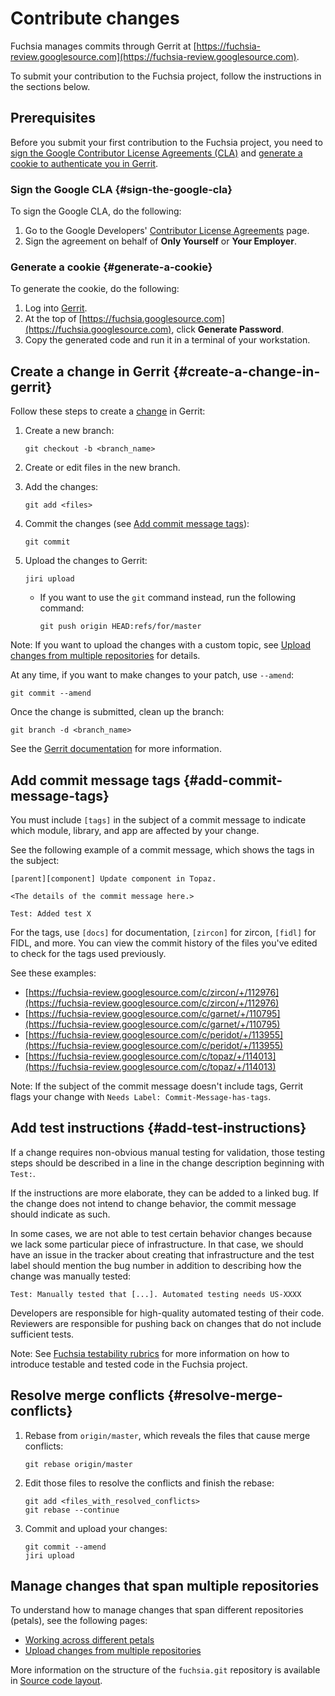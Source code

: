# Contribute changes

Fuchsia manages commits through Gerrit at
[https://fuchsia-review.googlesource.com](https://fuchsia-review.googlesource.com).

To submit your contribution to the Fuchsia project, follow the instructions in the sections below.

## Prerequisites

Before you submit your first contribution to the Fuchsia project, you need to
[sign the Google Contributor License Agreements (CLA)](#sign-the-google-cla) and [generate a cookie to authenticate you in Gerrit](#generate-a-cookie).

### Sign the Google CLA {#sign-the-google-cla}

To sign the Google CLA, do the following:

1.  Go to the Google Developers' [Contributor License Agreements](https://cla.developers.google.com/) page.
1.  Sign the agreement on behalf of **Only Yourself** or **Your Employer**.

### Generate a cookie {#generate-a-cookie}

To generate the cookie, do the following:

1.  Log into [Gerrit](https://fuchsia-review.googlesource.com).
1.  At the top of [https://fuchsia.googlesource.com](https://fuchsia.googlesource.com), click **Generate Password**.
1.  Copy the generated code and run it in a terminal of your workstation.

## Create a change in Gerrit {#create-a-change-in-gerrit}

Follow these steps to create a [change](https://gerrit-review.googlesource.com/Documentation/concept-changes.html) in Gerrit:

1.  Create a new branch:

    ```
    git checkout -b <branch_name>

    ```
1.  Create or edit files in the new branch.
1.  Add the changes:

    ```
    git add <files>
    ```
1.  Commit the changes (see [Add commit message tags](#add-commit-message-tags)):

    ```
    git commit
    ```

1.  Upload the changes to Gerrit:

    ```
    jiri upload
    ```

    *   If you want to use the `git` command instead, run the
        following command:

        ```
        git push origin HEAD:refs/for/master
        ```

Note: If you want to upload the changes with a custom topic,
see [Upload changes from multiple repositories](/docs/development/source_code/upload_changes_from_multiple_repositories.md) for details.

At any time, if you want to make changes to your patch, use `--amend`:

```
git commit --amend
```

Once the change is submitted, clean up the branch:

```
git branch -d <branch_name>
```

See the [Gerrit documentation](https://gerrit-documentation.storage.googleapis.com/Documentation/2.12.3/intro-user.html#upload-change) for more information.

## Add commit message tags {#add-commit-message-tags}

You must include `[tags]` in the subject of a commit message to indicate which
module, library, and app are affected by your change.

See the following example of a commit message, which shows the tags in the
subject:

```
[parent][component] Update component in Topaz.

<The details of the commit message here.>

Test: Added test X
```

For the tags, use `[docs]` for documentation, `[zircon]` for zircon, `[fidl]` for FIDL, and more. You can view the commit history of the files you've edited to check for the tags used previously.

See these examples:

*   [https://fuchsia-review.googlesource.com/c/zircon/+/112976](https://fuchsia-review.googlesource.com/c/zircon/+/112976)
*   [https://fuchsia-review.googlesource.com/c/garnet/+/110795](https://fuchsia-review.googlesource.com/c/garnet/+/110795)
*   [https://fuchsia-review.googlesource.com/c/peridot/+/113955](https://fuchsia-review.googlesource.com/c/peridot/+/113955)
*   [https://fuchsia-review.googlesource.com/c/topaz/+/114013](https://fuchsia-review.googlesource.com/c/topaz/+/114013)

Note: If the subject of the commit message doesn't include tags, Gerrit flags your change with
`Needs Label: Commit-Message-has-tags`.

## Add test instructions {#add-test-instructions}

If a change requires non-obvious manual testing for validation, those testing
steps should be described in a line in the change description beginning with
`Test:`.

If the instructions are more elaborate, they can be added to a linked
bug. If the change does not intend to change behavior, the commit message should
indicate as such.

In some cases, we are not able to test certain behavior changes because we lack
some particular piece of infrastructure. In that case, we should have an issue
in the tracker about creating that infrastructure and the test label should
mention the bug number in addition to describing how the change was manually
tested:

```
Test: Manually tested that [...]. Automated testing needs US-XXXX
```

Developers are responsible for high-quality automated testing of their code.
Reviewers are responsible for pushing back on changes that do not include
sufficient tests.

Note: See [Fuchsia testability rubrics](/docs/concepts/testing/testability_rubric.md)
for more information on how to introduce testable and tested code in the Fuchsia project.

## Resolve merge conflicts {#resolve-merge-conflicts}

1.  Rebase from `origin/master`, which reveals the files that cause merge conflicts:

    ```
    git rebase origin/master
    ```

1.  Edit those files to resolve the conflicts and finish the rebase:

    ```
    git add <files_with_resolved_conflicts>
    git rebase --continue
    ```

1.  Commit and upload your changes:

    ```
    git commit --amend
    jiri upload
    ```

## Manage changes that span multiple repositories

To understand how to manage changes that span different repositories (petals),
see the following pages:

*   [Working across different petals](/docs/development/source_code/working_across_petals.md)
*   [Upload changes from multiple repositories](/docs/development/source_code/upload_changes_from_multiple_repositories.md)

More information on the structure of the `fuchsia.git` repository is available in
[Source code layout](/docs/concepts/source_code/layout.md).
